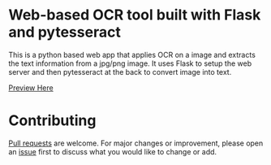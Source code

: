 # Web-based OCR tool built with Flask and pytesseract

This is a python based web app that applies OCR on a image and extracts the text information from a jpg/png image. It uses Flask to setup the web server and then pytesseract at the back to convert image into text.

[Preview Here](https://webapp-ocr.herokuapp.com/)

# Contributing
[Pull requests](https://github.com/Prince-Shaikh/OCR_webapp/pulls) are welcome. For major changes or improvement, please open an [issue](https://github.com/Prince-Shaikh/OCR_webapp/issues) first to discuss what you would like to change or add. 
